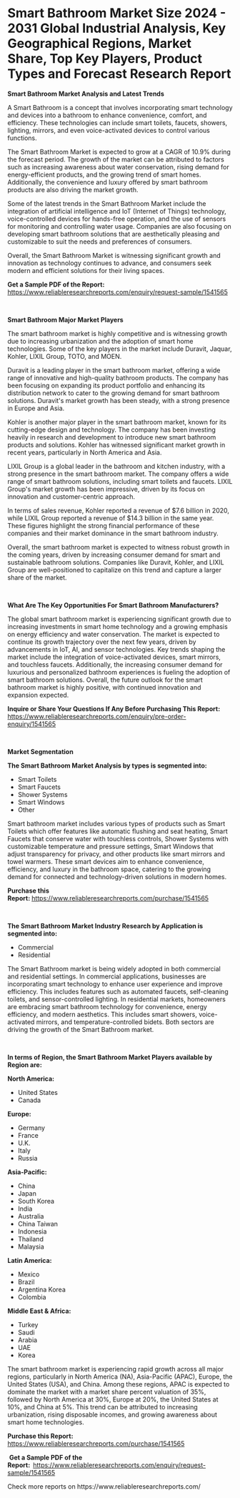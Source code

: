 <p><h1>Smart Bathroom Market Size 2024 - 2031 Global Industrial Analysis, Key Geographical Regions, Market Share, Top Key Players, Product Types and Forecast Research Report</h1></p><p><strong>Smart Bathroom Market Analysis and Latest Trends</strong></p>
<p><p>A Smart Bathroom is a concept that involves incorporating smart technology and devices into a bathroom to enhance convenience, comfort, and efficiency. These technologies can include smart toilets, faucets, showers, lighting, mirrors, and even voice-activated devices to control various functions.</p><p>The Smart Bathroom Market is expected to grow at a CAGR of 10.9% during the forecast period. The growth of the market can be attributed to factors such as increasing awareness about water conservation, rising demand for energy-efficient products, and the growing trend of smart homes. Additionally, the convenience and luxury offered by smart bathroom products are also driving the market growth.</p><p>Some of the latest trends in the Smart Bathroom Market include the integration of artificial intelligence and IoT (Internet of Things) technology, voice-controlled devices for hands-free operation, and the use of sensors for monitoring and controlling water usage. Companies are also focusing on developing smart bathroom solutions that are aesthetically pleasing and customizable to suit the needs and preferences of consumers.</p><p>Overall, the Smart Bathroom Market is witnessing significant growth and innovation as technology continues to advance, and consumers seek modern and efficient solutions for their living spaces.</p></p>
<p><strong>Get a Sample PDF of the Report:&nbsp;</strong> <a href="https://www.reliableresearchreports.com/enquiry/request-sample/1541565">https://www.reliableresearchreports.com/enquiry/request-sample/1541565</a></p>
<p>&nbsp;</p>
<p><strong>Smart Bathroom Major Market Players</strong></p>
<p><p>The smart bathroom market is highly competitive and is witnessing growth due to increasing urbanization and the adoption of smart home technologies. Some of the key players in the market include Duravit, Jaquar, Kohler, LIXIL Group, TOTO, and MOEN.</p><p>Duravit is a leading player in the smart bathroom market, offering a wide range of innovative and high-quality bathroom products. The company has been focusing on expanding its product portfolio and enhancing its distribution network to cater to the growing demand for smart bathroom solutions. Duravit's market growth has been steady, with a strong presence in Europe and Asia.</p><p>Kohler is another major player in the smart bathroom market, known for its cutting-edge design and technology. The company has been investing heavily in research and development to introduce new smart bathroom products and solutions. Kohler has witnessed significant market growth in recent years, particularly in North America and Asia.</p><p>LIXIL Group is a global leader in the bathroom and kitchen industry, with a strong presence in the smart bathroom market. The company offers a wide range of smart bathroom solutions, including smart toilets and faucets. LIXIL Group's market growth has been impressive, driven by its focus on innovation and customer-centric approach.</p><p>In terms of sales revenue, Kohler reported a revenue of $7.6 billion in 2020, while LIXIL Group reported a revenue of $14.3 billion in the same year. These figures highlight the strong financial performance of these companies and their market dominance in the smart bathroom industry.</p><p>Overall, the smart bathroom market is expected to witness robust growth in the coming years, driven by increasing consumer demand for smart and sustainable bathroom solutions. Companies like Duravit, Kohler, and LIXIL Group are well-positioned to capitalize on this trend and capture a larger share of the market.</p></p>
<p>&nbsp;</p>
<p><strong>What Are The Key Opportunities For Smart Bathroom Manufacturers?</strong></p>
<p><p>The global smart bathroom market is experiencing significant growth due to increasing investments in smart home technology and a growing emphasis on energy efficiency and water conservation. The market is expected to continue its growth trajectory over the next few years, driven by advancements in IoT, AI, and sensor technologies. Key trends shaping the market include the integration of voice-activated devices, smart mirrors, and touchless faucets. Additionally, the increasing consumer demand for luxurious and personalized bathroom experiences is fueling the adoption of smart bathroom solutions. Overall, the future outlook for the smart bathroom market is highly positive, with continued innovation and expansion expected.</p></p>
<p><strong>Inquire or Share Your Questions If Any Before Purchasing This Report:</strong> <a href="https://www.reliableresearchreports.com/enquiry/pre-order-enquiry/1541565">https://www.reliableresearchreports.com/enquiry/pre-order-enquiry/1541565</a></p>
<p>&nbsp;</p>
<p><strong>Market Segmentation</strong></p>
<p><strong>The Smart Bathroom Market Analysis by types is segmented into:</strong></p>
<p><ul><li>Smart Toilets</li><li>Smart Faucets</li><li>Shower Systems</li><li>Smart Windows</li><li>Other</li></ul></p>
<p><p>Smart bathroom market includes various types of products such as Smart Toilets which offer features like automatic flushing and seat heating, Smart Faucets that conserve water with touchless controls, Shower Systems with customizable temperature and pressure settings, Smart Windows that adjust transparency for privacy, and other products like smart mirrors and towel warmers. These smart devices aim to enhance convenience, efficiency, and luxury in the bathroom space, catering to the growing demand for connected and technology-driven solutions in modern homes.</p></p>
<p><strong>Purchase this Report:&nbsp;</strong><a href="https://www.reliableresearchreports.com/purchase/1541565">https://www.reliableresearchreports.com/purchase/1541565</a></p>
<p>&nbsp;</p>
<p><strong>The Smart Bathroom Market Industry Research by Application is segmented into:</strong></p>
<p><ul><li>Commercial</li><li>Residential</li></ul></p>
<p><p>The Smart Bathroom market is being widely adopted in both commercial and residential settings. In commercial applications, businesses are incorporating smart technology to enhance user experience and improve efficiency. This includes features such as automated faucets, self-cleaning toilets, and sensor-controlled lighting. In residential markets, homeowners are embracing smart bathroom technology for convenience, energy efficiency, and modern aesthetics. This includes smart showers, voice-activated mirrors, and temperature-controlled bidets. Both sectors are driving the growth of the Smart Bathroom market.</p></p>
<p>&nbsp;</p>
<p><strong>In terms of Region, the Smart Bathroom Market Players available by Region are:</strong></p>
<p>
    <p> <strong> North America: </strong>
        <ul>
            <li>United States</li>
            <li>Canada</li>
        </ul>
        </p> 
    <p> <strong> Europe: </strong>
        <ul>
            <li>Germany</li>
            <li>France</li>
            <li>U.K.</li>
            <li>Italy</li>
            <li>Russia</li>
        </ul>
        </p> 
    <p> <strong> Asia-Pacific: </strong>
        <ul>
            <li>China</li>
            <li>Japan</li>
            <li>South Korea</li>
            <li>India</li>
            <li>Australia</li>
            <li>China Taiwan</li>
            <li>Indonesia</li>
            <li>Thailand</li>
            <li>Malaysia</li>
        </ul>
        </p> 
    <p> <strong> Latin America: </strong>
        <ul>
            <li>Mexico</li>
            <li>Brazil</li>
            <li>Argentina Korea</li>
            <li>Colombia</li>
        </ul>
        </p> 
    <p> <strong> Middle East & Africa: </strong>
        <ul>
            <li>Turkey</li>
            <li>Saudi</li>
            <li>Arabia</li>
            <li>UAE</li>
            <li>Korea</li>
        </ul>
    </p>
    </p>
<p><p>The smart bathroom market is experiencing rapid growth across all major regions, particularly in North America (NA), Asia-Pacific (APAC), Europe, the United States (USA), and China. Among these regions, APAC is expected to dominate the market with a market share percent valuation of 35%, followed by North America at 30%, Europe at 20%, the United States at 10%, and China at 5%. This trend can be attributed to increasing urbanization, rising disposable incomes, and growing awareness about smart home technologies.</p></p>
<p><strong>Purchase this Report: </strong><a href="https://www.reliableresearchreports.com/purchase/1541565">https://www.reliableresearchreports.com/purchase/1541565</a></p>
<p>&nbsp;<strong>Get a Sample PDF of the Report:&nbsp;&nbsp;</strong><a href="https://www.reliableresearchreports.com/enquiry/request-sample/1541565">https://www.reliableresearchreports.com/enquiry/request-sample/1541565</a></p>
<p><strong></strong></p>
<p>Check more reports on https://www.reliableresearchreports.com/</p>